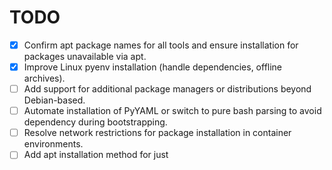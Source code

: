 # TODO

- [x] Confirm apt package names for all tools and ensure installation for packages unavailable via apt.
- [x] Improve Linux pyenv installation (handle dependencies, offline archives).
- [ ] Add support for additional package managers or distributions beyond Debian-based.
- [ ] Automate installation of PyYAML or switch to pure bash parsing to avoid dependency during bootstrapping.
- [ ] Resolve network restrictions for package installation in container environments.
- [ ] Add apt installation method for just
